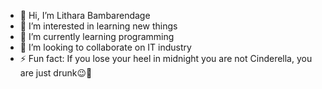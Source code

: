 - 👋 Hi, I’m Lithara Bambarendage
- 👀 I’m interested in learning new things
- 🌱 I’m currently learning programming
- 💞️ I’m looking to collaborate on IT industry
- ⚡ Fun fact: If you lose your heel in midnight you are not Cinderella, you are just drunk😉🍻

<!---
LitharaBambarendage/LitharaBambarendage is a ✨ special ✨ repository because its `README.md` (this file) appears on your GitHub profile.
You can click the Preview link to take a look at your changes.
--->

